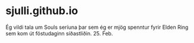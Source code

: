 # sjulli.github.io
Ég vildi tala um Souls seríuna þar sem ég er mjög spenntur fyrir Elden Ring sem kom út föstudaginn síðastliðin. 25. Feb.
